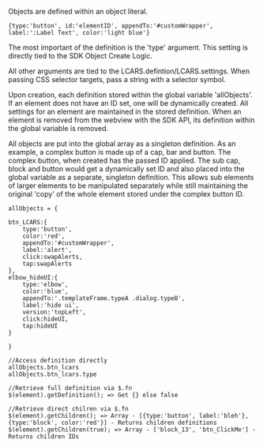 Objects are defined within an object literal.

`{type:'button', id:'elementID', appendTo:'#customWrapper', label:':Label Text', color:'light blue'}`

The most important of the definition is the 'type' argument. This setting is directly tied to the SDK Object Create Logic.

All other arguments are tied to the LCARS.defintion/LCARS.settings. When passing CSS selector targets, pass a string with a selector symbol.

Upon creation, each definition stored within the global variable 'allObjects'. If an element does not have an ID set, one will be dynamically created. All settings for an element are maintained in the stored definition. When an element is removed from the webview with the SDK API, its definition within the global variable is removed.

All objects are put into the global array as a singleton definition. As an example, a complex button is made up of a cap, bar and button. The complex button, when created has the passed ID applied. The sub cap, block and button would get a dynamically set ID and also placed into the global variable as a separate, singleton definition. This allows sub elements of larger elements to be manipulated separately while still maintaining the original 'copy' of the whole element stored under the complex button ID.


`allObjects = {	`<br>

	btn_LCARS:{
		type:'button',
		color:'red',
		appendTo:'#customWrapper',
		label:'alert',
		click:swapAlerts,
		tap:swapAlerts
	},
	elbow_hideUI:{
		type:'elbow',
		color:'blue',
		appendTo:'.templateFrame.typeA .dialog.typeB',
		label:'hide ui',
		version:'topLeft',
		click:hideUI,
		tap:hideUI
	}
`}`<br>

`//Access definition directly`<br>
`allObjects.btn_lcars`<br>
`allObjects.btn_lcars.type`<br>

`//Retrieve full definition via $.fn`<br>
`$(element).getDefinition(); => Get {} else false`<br>

`//Retrieve direct chilren via $.fn`<br>
`$(element).getChildren(); => Array - [{type:'button', label:'bleh'}, {type:'block', color:'red'}] - Returns children definitions `<br>
`$(element).getChildren(true); => Array - ['block_13', 'btn_ClickMe'] - Returns children IDs `<br>
